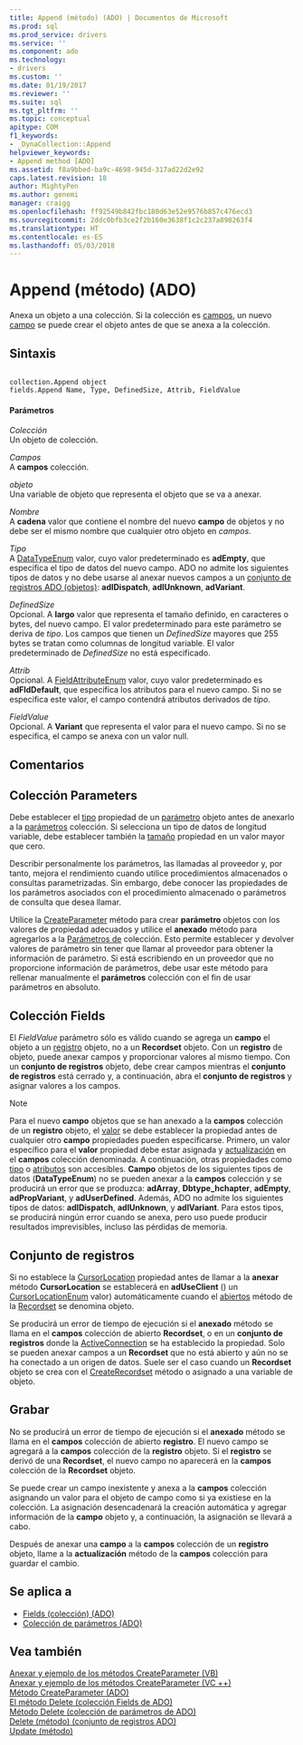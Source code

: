 ```yaml
---
title: Append (método) (ADO) | Documentos de Microsoft
ms.prod: sql
ms.prod_service: drivers
ms.service: ''
ms.component: ado
ms.technology:
- drivers
ms.custom: ''
ms.date: 01/19/2017
ms.reviewer: ''
ms.suite: sql
ms.tgt_pltfrm: ''
ms.topic: conceptual
apitype: COM
f1_keywords:
- _DynaCollection::Append
helpviewer_keywords:
- Append method [ADO]
ms.assetid: f8a9bbed-ba9c-4698-945d-317ad22d2e92
caps.latest.revision: 18
author: MightyPen
ms.author: genemi
manager: craigg
ms.openlocfilehash: ff92549b842fbc180d63e52e9576b857c476ecd3
ms.sourcegitcommit: 2ddc0bfb3ce2f2b160e3638f1c2c237a898263f4
ms.translationtype: HT
ms.contentlocale: es-ES
ms.lasthandoff: 05/03/2018
---
```

# <a name="append-method-ado"></a>Append (método) (ADO)
Anexa un objeto a una colección. Si la colección es [campos](../../../ado/reference/ado-api/fields-collection-ado.md), un nuevo [campo](../../../ado/reference/ado-api/field-object.md) se puede crear el objeto antes de que se anexa a la colección.  
  
## <a name="syntax"></a>Sintaxis  
  
```  
  
collection.Append object  
fields.Append Name, Type, DefinedSize, Attrib, FieldValue  
```  
  
#### <a name="parameters"></a>Parámetros  
 *Colección*  
 Un objeto de colección.  
  
 *Campos*  
 A **campos** colección.  
  
 *objeto*  
 Una variable de objeto que representa el objeto que se va a anexar.  
  
 *Nombre*  
 A **cadena** valor que contiene el nombre del nuevo **campo** de objetos y no debe ser el mismo nombre que cualquier otro objeto en *campos*.  
  
 *Tipo*  
 A [DataTypeEnum](../../../ado/reference/ado-api/datatypeenum.md) valor, cuyo valor predeterminado es **adEmpty**, que especifica el tipo de datos del nuevo campo. ADO no admite los siguientes tipos de datos y no debe usarse al anexar nuevos campos a un [conjunto de registros ADO (objetos)](../../../ado/reference/ado-api/recordset-object-ado.md): **adIDispatch**, **adIUnknown**, **adVariant**.  
  
 *DefinedSize*  
 Opcional. A **largo** valor que representa el tamaño definido, en caracteres o bytes, del nuevo campo. El valor predeterminado para este parámetro se deriva de *tipo*. Los campos que tienen un *DefinedSize* mayores que 255 bytes se tratan como columnas de longitud variable. El valor predeterminado de *DefinedSize* no está especificado.  
  
 *Attrib*  
 Opcional. A [FieldAttributeEnum](../../../ado/reference/ado-api/fieldattributeenum.md) valor, cuyo valor predeterminado es **adFldDefault**, que especifica los atributos para el nuevo campo. Si no se especifica este valor, el campo contendrá atributos derivados de *tipo*.  
  
 *FieldValue*  
 Opcional. A **Variant** que representa el valor para el nuevo campo. Si no se especifica, el campo se anexa con un valor null.  
  
## <a name="remarks"></a>Comentarios  
  
## <a name="parameters-collection"></a>Colección Parameters  
 Debe establecer el [tipo](../../../ado/reference/ado-api/type-property-ado.md) propiedad de un [parámetro](../../../ado/reference/ado-api/parameter-object.md) objeto antes de anexarlo a la [parámetros](../../../ado/reference/ado-api/parameters-collection-ado.md) colección. Si selecciona un tipo de datos de longitud variable, debe establecer también la [tamaño](../../../ado/reference/ado-api/size-property-ado-parameter.md) propiedad en un valor mayor que cero.  
  
 Describir personalmente los parámetros, las llamadas al proveedor y, por tanto, mejora el rendimiento cuando utilice procedimientos almacenados o consultas parametrizadas. Sin embargo, debe conocer las propiedades de los parámetros asociados con el procedimiento almacenado o parámetros de consulta que desea llamar.  
  
 Utilice la [CreateParameter](../../../ado/reference/ado-api/createparameter-method-ado.md) método para crear **parámetro** objetos con los valores de propiedad adecuados y utilice el **anexado** método para agregarlos a la [ Parámetros de](../../../ado/reference/ado-api/parameters-collection-ado.md) colección. Esto permite establecer y devolver valores de parámetro sin tener que llamar al proveedor para obtener la información de parámetro. Si está escribiendo en un proveedor que no proporcione información de parámetros, debe usar este método para rellenar manualmente el **parámetros** colección con el fin de usar parámetros en absoluto.  
  
## <a name="fields-collection"></a>Colección Fields  
 El *FieldValue* parámetro sólo es válido cuando se agrega un **campo** el objeto a un [registro](../../../ado/reference/ado-api/record-object-ado.md) objeto, no a un **Recordset** objeto. Con un **registro** de objeto, puede anexar campos y proporcionar valores al mismo tiempo. Con un **conjunto de registros** objeto, debe crear campos mientras el **conjunto de registros** está cerrado y, a continuación, abra el **conjunto de registros** y asignar valores a los campos.  
  
> [!NOTE]
>  Para el nuevo **campo** objetos que se han anexado a la **campos** colección de un **registro** objeto, el [valor](../../../ado/reference/ado-api/value-property-ado.md) se debe establecer la propiedad antes de cualquier otro **campo** propiedades pueden especificarse. Primero, un valor específico para el **valor** propiedad debe estar asignada y [actualización](../../../ado/reference/ado-api/update-method.md) en el **campos** colección denominada. A continuación, otras propiedades como [tipo](../../../ado/reference/ado-api/type-property-ado.md) o [atributos](../../../ado/reference/ado-api/attributes-property-ado.md) son accesibles. **Campo** objetos de los siguientes tipos de datos (**DataTypeEnum**) no se pueden anexar a la **campos** colección y se producirá un error que se produzca: **adArray**, **Dbtype_hchapter**, **adEmpty**, **adPropVariant**, y **adUserDefined**. Además, ADO no admite los siguientes tipos de datos: **adIDispatch**, **adIUnknown**, y **adIVariant**. Para estos tipos, se producirá ningún error cuando se anexa, pero uso puede producir resultados imprevisibles, incluso las pérdidas de memoria.  
  
## <a name="recordset"></a>Conjunto de registros  
 Si no establece la [CursorLocation](../../../ado/reference/ado-api/cursorlocation-property-ado.md) propiedad antes de llamar a la **anexar** método **CursorLocation** se establecerá en **adUseClient** () un [CursorLocationEnum](../../../ado/reference/ado-api/cursorlocationenum.md) valor) automáticamente cuando el [abiertos](../../../ado/reference/ado-api/open-method-ado-recordset.md) método de la [Recordset](../../../ado/reference/ado-api/recordset-object-ado.md) se denomina objeto.  
  
 Se producirá un error de tiempo de ejecución si el **anexado** método se llama en el **campos** colección de abierto **Recordset**, o en un **conjunto de registros** donde la [ActiveConnection](../../../ado/reference/ado-api/activeconnection-property-ado.md) se ha establecido la propiedad. Solo se pueden anexar campos a un **Recordset** que no está abierto y aún no se ha conectado a un origen de datos. Suele ser el caso cuando un **Recordset** objeto se crea con el [CreateRecordset](../../../ado/reference/rds-api/createrecordset-method-rds.md) método o asignado a una variable de objeto.  
  
## <a name="record"></a>Grabar  
 No se producirá un error de tiempo de ejecución si el **anexado** método se llama en el **campos** colección de abierto **registro**. El nuevo campo se agregará a la **campos** colección de la **registro** objeto. Si el **registro** se derivó de una **Recordset**, el nuevo campo no aparecerá en la **campos** colección de la **Recordset** objeto.  
  
 Se puede crear un campo inexistente y anexa a la **campos** colección asignando un valor para el objeto de campo como si ya existiese en la colección. La asignación desencadenará la creación automática y agregar información de la **campo** objeto y, a continuación, la asignación se llevará a cabo.  
  
 Después de anexar una **campo** a la **campos** colección de un **registro** objeto, llame a la **actualización** método de la **campos**  colección para guardar el cambio.  
  
## <a name="applies-to"></a>Se aplica a  
  
- [Fields (colección) (ADO)](../../../ado/reference/ado-api/fields-collection-ado.md)  
- [Colección de parámetros (ADO)](../../../ado/reference/ado-api/parameters-collection-ado.md)  
  
## <a name="see-also"></a>Vea también  
 [Anexar y ejemplo de los métodos CreateParameter (VB)](../../../ado/reference/ado-api/append-and-createparameter-methods-example-vb.md)   
 [Anexar y ejemplo de los métodos CreateParameter (VC ++)](../../../ado/reference/ado-api/append-and-createparameter-methods-example-vc.md)   
 [Método CreateParameter (ADO)](../../../ado/reference/ado-api/createparameter-method-ado.md)   
 [El método Delete (colección Fields de ADO)](../../../ado/reference/ado-api/delete-method-ado-fields-collection.md)   
 [Método Delete (colección de parámetros de ADO)](../../../ado/reference/ado-api/delete-method-ado-parameters-collection.md)   
 [Delete (método) (conjunto de registros ADO)](../../../ado/reference/ado-api/delete-method-ado-recordset.md)   
 [Update (método)](../../../ado/reference/ado-api/update-method.md)
